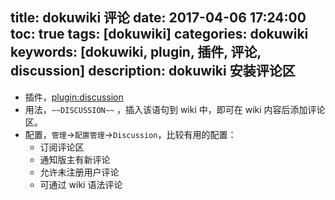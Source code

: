 title: dokuwiki 评论
date: 2017-04-06 17:24:00
toc: true
tags: [dokuwiki]
categories: dokuwiki
keywords: [dokuwiki, plugin, 插件, 评论, discussion]
description: dokuwiki 安装评论区
---

* 插件，[plugin:discussion](https://www.dokuwiki.org/plugin:discussion)
* 用法，`~~DISCUSSION~~` ，插入该语句到 wiki 中，即可在 wiki 内容后添加评论区。
* 配置，`管理`->`配置管理`->`Discussion`，比较有用的配置：
  + 订阅评论区
  + 通知版主有新评论
  + 允许未注册用户评论
  + 可通过 wiki 语法评论
